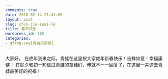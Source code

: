 ```yaml
---
comments: true
date: 2010-02-14 21:41:05
layout: post
slug: chun-jie-kuai-le
title: 春节快乐
wordpress_id: 465
categories:
- gfrog-say[青蛙的杂烩]
---
```


大家好，
在虎年到来之际，青蛙在这里祝大家虎年新春快乐！吉祥如意！幸福康健！
在除夕和初一短信过青蛙的童鞋们，俺就不一一回复了，在这里一并送去青蛙最美好的祝福！

